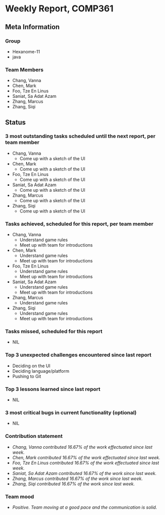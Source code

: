 # Weekly Report, COMP361

## Meta Information

### Group

 * Hexanome-11
 * java

### Team Members

 * Chang, Vanna
 * Chen, Mark
 * Foo, Tze En Linus
 * Saniat, Sa Adat Azam
 * Zhang, Marcus
 * Zhang, Siqi

## Status

### 3 most outstanding tasks scheduled until the next report, per team member

 * Chang, Vanna
	* Come up with a sketch of the UI
 * Chen, Mark
	* Come up with a sketch of the UI
 * Foo, Tze En Linus
	* Come up with a sketch of the UI
 * Saniat, Sa Adat Azam
	* Come up with a sketch of the UI
 * Zhang, Marcus
	* Come up with a sketch of the UI
 * Zhang, Siqi
	* Come up with a sketch of the UI

### Tasks achieved, scheduled for this report, per team member

 * Chang, Vanna
	* Understand game rules
	* Meet up with team for introductions
 * Chen, Mark
	* Understand game rules
	* Meet up with team for introductions
 * Foo, Tze En Linus
	* Understand game rules
	* Meet up with team for introductions
 * Saniat, Sa Adat Azam
	* Understand game rules
	* Meet up with team for introductions
 * Zhang, Marcus
	* Understand game rules
 * Zhang, Siqi
	* Understand game rules
	* Meet up with team for introductions

### Tasks missed, scheduled for this report

 * NIL

### Top 3 unexpected challenges encountered since last report

 * Deciding on the UI
 * Deciding language/platform
 * Pushing to Git

### Top 3 lessons learned since last report

 * NIL

### 3 most critical bugs in current functionality (optional)

 * NIL

### Contribution statement

 * *Chang, Vanna contributed 16.67% of the work effectuated since last week.*
 * *Chen, Mark contributed 16.67% of the work effectuated since last week.*
 * *Foo, Tze En Linus contributed 16.67% of the work effectuated since last week.*
 * *Saniat, Sa Adat Azam contributed 16.67% of the work since last week.*
 * *Zhang, Marcus contributed 16.67% of the work since last week.*
 * *Zhang, Siqi contributed 16.67% of the work since last week.*

### Team mood

 * *Positive. Team moving at a good pace and the communication is solid.*

